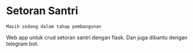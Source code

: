 # Setoran Santri
`Masih sedang dalam tahap pembangunan`

Web app untuk crud setoran santri dengan flask. Dan juga dibantu dengan telegram bot.
